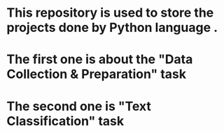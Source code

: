 # This repository is used to store the projects done by Python language .
# The first one is about the "Data Collection & Preparation" task
# The second one is "Text Classification" task

